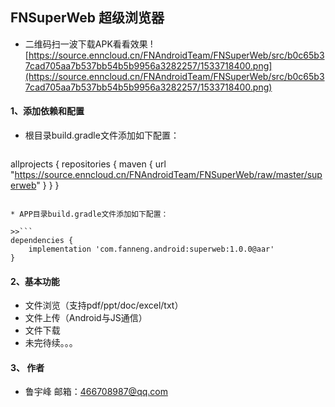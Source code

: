 ## FNSuperWeb 超级浏览器
* 二维码扫一波下载APK看看效果
![https://source.enncloud.cn/FNAndroidTeam/FNSuperWeb/src/b0c65b37cad705aa7b537bb54b5b9956a3282257/1533718400.png](https://source.enncloud.cn/FNAndroidTeam/FNSuperWeb/src/b0c65b37cad705aa7b537bb54b5b9956a3282257/1533718400.png)
#### 1、添加依赖和配置
* 根目录build.gradle文件添加如下配置：

>>```
allprojects {
    repositories {
        maven { url "https://source.enncloud.cn/FNAndroidTeam/FNSuperWeb/raw/master/superweb" }
    }
}
```

* APP目录build.gradle文件添加如下配置：

>>```
dependencies {
    implementation 'com.fanneng.android:superweb:1.0.0@aar'
}
```

#### 2、基本功能
* 文件浏览（支持pdf/ppt/doc/excel/txt）
* 文件上传（Android与JS通信）
* 文件下载
* 未完待续。。。


#### 3、 作者
* 鲁宇峰   邮箱：466708987@qq.com
